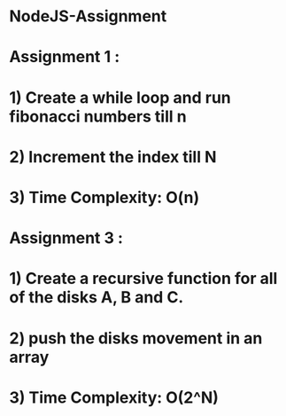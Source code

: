 # NodeJS-Assignment

# Assignment 1 : 
# 1) Create a while loop and run fibonacci numbers till n
# 2) Increment the index till N
# 3) Time Complexity: O(n)

# Assignment 3 : 
# 1) Create a recursive function for all of the disks A, B and C.
# 2) push the disks movement in an array
# 3) Time Complexity: O(2^N)
